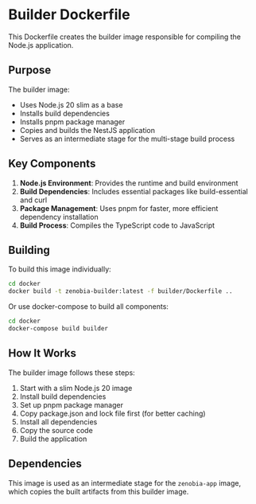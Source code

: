 # Builder Dockerfile

This Dockerfile creates the builder image responsible for compiling the Node.js application.

## Purpose

The builder image:

- Uses Node.js 20 slim as a base
- Installs build dependencies
- Installs pnpm package manager
- Copies and builds the NestJS application
- Serves as an intermediate stage for the multi-stage build process

## Key Components

1. **Node.js Environment**: Provides the runtime and build environment
2. **Build Dependencies**: Includes essential packages like build-essential and curl
3. **Package Management**: Uses pnpm for faster, more efficient dependency installation
4. **Build Process**: Compiles the TypeScript code to JavaScript

## Building

To build this image individually:

```bash
cd docker
docker build -t zenobia-builder:latest -f builder/Dockerfile ..
```

Or use docker-compose to build all components:

```bash
cd docker
docker-compose build builder
```

## How It Works

The builder image follows these steps:

1. Start with a slim Node.js 20 image
2. Install build dependencies
3. Set up pnpm package manager
4. Copy package.json and lock file first (for better caching)
5. Install all dependencies
6. Copy the source code
7. Build the application

## Dependencies

This image is used as an intermediate stage for the `zenobia-app` image, which copies the built artifacts from this builder image.
